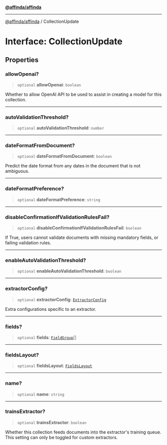 [**@affinda/affinda**](../README.md)

***

[@affinda/affinda](../globals.md) / CollectionUpdate

# Interface: CollectionUpdate

## Properties

### allowOpenai?

> `optional` **allowOpenai**: `boolean`

Whether to allow OpenAI API to be used to assist in creating a model for this collection.

***

### autoValidationThreshold?

> `optional` **autoValidationThreshold**: `number`

***

### dateFormatFromDocument?

> `optional` **dateFormatFromDocument**: `boolean`

Predict the date format from any dates in the document that is not ambiguous.

***

### dateFormatPreference?

> `optional` **dateFormatPreference**: `string`

***

### disableConfirmationIfValidationRulesFail?

> `optional` **disableConfirmationIfValidationRulesFail**: `boolean`

If True, users cannot validate documents with missing mandatory fields, or failing validation rules.

***

### enableAutoValidationThreshold?

> `optional` **enableAutoValidationThreshold**: `boolean`

***

### extractorConfig?

> `optional` **extractorConfig**: [`ExtractorConfig`](ExtractorConfig.md)

Extra configurations specific to an extractor.

***

### fields?

> `optional` **fields**: [`FieldGroup`](FieldGroup.md)[]

***

### fieldsLayout?

> `optional` **fieldsLayout**: [`FieldsLayout`](FieldsLayout.md)

***

### name?

> `optional` **name**: `string`

***

### trainsExtractor?

> `optional` **trainsExtractor**: `boolean`

Whether this collection feeds documents into the extractor's training queue. This setting can only be toggled for custom extractors.
